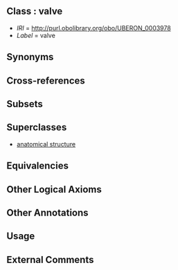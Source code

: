 
## Class : valve

 * *IRI* = http://purl.obolibrary.org/obo/UBERON_0003978
 * *Label* = valve

## Synonyms


## Cross-references


## Subsets


## Superclasses

 * [anatomical structure](../../UBERON/61/UBERON_0000061.md)

## Equivalencies


## Other Logical Axioms


## Other Annotations


## Usage


## External Comments

